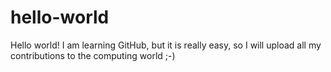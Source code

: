 # hello-world

Hello world!
I am learning GitHub, but it is really easy, so I will upload all my contributions
to the computing world ;-)
